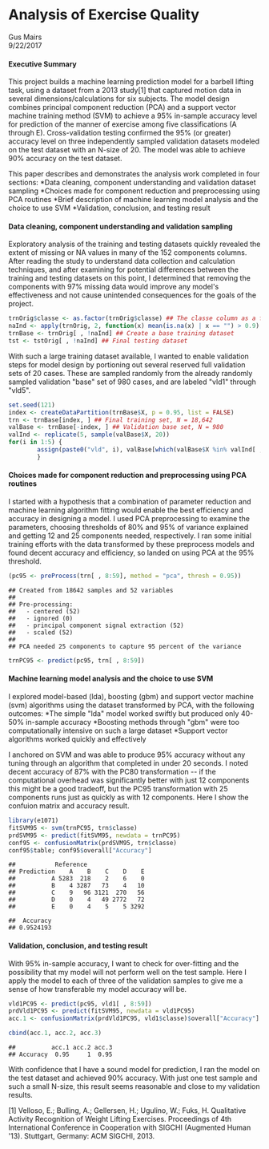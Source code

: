 # Analysis of Exercise Quality
Gus Mairs  
9/22/2017  

#### Executive Summary
This project builds a machine learning prediction model for a barbell lifting task, using a dataset from a 2013 study[1] that captured motion data in several dimensions/calculations for six subjects. The model design combines principal component reduction (PCA) and a support vector machine training method (SVM) to achieve a 95% in-sample accuracy level for prediction of the manner of exercise among five classifications (A through E). Cross-validation testing confirmed the 95% (or greater) accuracy level on three independently sampled validation datasets modeled on the test dataset with an N-size of 20. The model was able to achieve 90% accuracy on the test dataset.

This paper describes and demonstrates the analysis work completed in four sections:
*Data cleaning, component understanding and validation dataset sampling
*Choices made for component reduction and preprocessing using PCA routines
*Brief description of machine learning model analysis and the choice to use SVM
*Validation, conclusion, and testing result

#### Data cleaning, component understanding and validation sampling
Exploratory analysis of the training and testing datasets quickly revealed the extent of missing or NA values in many of the 152 components columns. After reading the study to understand data collection and calculation techniques, and after examining for potential differences between the training and testing datasets on this point, I determined that removing the components with 97% missing data would improve any model's effectiveness and not cause unintended consequences for the goals of the project.



```r
trnOrig$classe <- as.factor(trnOrig$classe) ## The classe column as a factor
naInd <- apply(trnOrig, 2, function(x) mean(is.na(x) | x == "") > 0.9) ## Index of NA columns
trnBase <- trnOrig[ , !naInd] ## Create a base training dataset
tst <- tstOrig[ , !naInd] ## Final testing dataset
```
With such a large training dataset available, I wanted to enable validation steps for model design by portioning out several reserved full validation sets of 20 cases. These are sampled randomly from the already randomly sampled validation "base" set of 980 cases, and are labeled "vld1" through "vld5".

```r
set.seed(121)
index <- createDataPartition(trnBase$X, p = 0.95, list = FALSE)
trn <- trnBase[index, ] ## Final training set, N = 18,642
valBase <- trnBase[-index, ] ## Validation base set, N = 980
valInd <- replicate(5, sample(valBase$X, 20))
for(i in 1:5) {
        assign(paste0("vld", i), valBase[which(valBase$X %in% valInd[ , i]), ])
        }
```

#### Choices made for component reduction and preprocessing using PCA routines
I started with a hypothesis that a combination of parameter reduction and machine learning algorithm fitting would enable the best efficiency and accuracy in designing a model. I used PCA preprocessing to examine the parameters, choosing thresholds of 80% and 95% of variance explained and getting 12 and 25 components needed, respectively. I ran some initial training efforts with the data transformed by these preprocess models and found decent accuracy and efficiency, so landed on using PCA at the 95% threshold.


```r
(pc95 <- preProcess(trn[ , 8:59], method = "pca", thresh = 0.95))
```

```
## Created from 18642 samples and 52 variables
## 
## Pre-processing:
##   - centered (52)
##   - ignored (0)
##   - principal component signal extraction (52)
##   - scaled (52)
## 
## PCA needed 25 components to capture 95 percent of the variance
```

```r
trnPC95 <- predict(pc95, trn[ , 8:59])
```

#### Machine learning model analysis and the choice to use SVM
I explored model-based (lda), boosting (gbm) and support vector machine (svm) algorithms using the dataset transformed by PCA, with the following outcomes:
*The simple "lda" model worked swiftly but produced only 40-50% in-sample accuracy
*Boosting methods through "gbm" were too computationally intensive on such a large dataset
*Support vector algorithms worked quickly and effectively

I anchored on SVM and was able to produce 95% accuracy without any tuning through an algorithm that completed in under 20 seconds. I noted decent accuracy of 87% with the PC80 transformation -- if the computational overhead was significantly better with just 12 components this might be a good tradeoff, but the PC95 transformation with 25 components runs just as quickly as with 12 components. Here I show the confuion matrix and accuracy result.

```r
library(e1071)
fitSVM95 <- svm(trnPC95, trn$classe)
prdSVM95 <- predict(fitSVM95, newdata = trnPC95)
conf95 <- confusionMatrix(prdSVM95, trn$classe)
conf95$table; conf95$overall["Accuracy"]
```

```
##           Reference
## Prediction    A    B    C    D    E
##          A 5283  218    2    6    0
##          B    4 3287   73    4   10
##          C    9   96 3121  270   56
##          D    0    4   49 2772   72
##          E    0    4    5    5 3292
```

```
##  Accuracy 
## 0.9524193
```
#### Validation, conclusion, and testing result
With 95% in-sample accuracy, I want to check for over-fitting and the possibility that my model will not perform well on the test sample. Here I apply the model to each of three of the validation samples to give me a sense of how transferable my model accuracy will be.

```r
vld1PC95 <- predict(pc95, vld1[ , 8:59])
prdVld1PC95 <- predict(fitSVM95, newdata = vld1PC95)
acc.1 <- confusionMatrix(prdVld1PC95, vld1$classe)$overall["Accuracy"]
```


```r
cbind(acc.1, acc.2, acc.3)
```

```
##          acc.1 acc.2 acc.3
## Accuracy  0.95     1  0.95
```
With confidence that I have a sound model for prediction, I ran the model on the test dataset and achieved 90% accuracy. With just one test sample and such a small N-size, this result seems reasonable and close to my validation results. 


[1] Velloso, E.; Bulling, A.; Gellersen, H.; Ugulino, W.; Fuks, H. Qualitative Activity Recognition of Weight Lifting Exercises. Proceedings of 4th International Conference in Cooperation with SIGCHI (Augmented Human '13). Stuttgart, Germany: ACM SIGCHI, 2013.
